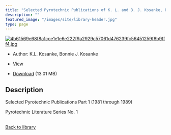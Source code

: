 ```yaml
---
title: "Selected Pyrotechnic Publications of K. L. and B. J. Kosanke, Part 1 (1981 through 1989)"
description: ""
featured_image: "/images/site/library-header.jpg"
type: page
---
```


<a href="https://drive.google.com/uc?export=view&id=1blv6ghmMGLGvd5EoAixYFragSe5saiXI" target="_blank">![4b61569e68f8a1cce1e1e6e222f9a2929c57061d476239fc56451259f8b9fff4.jpg](/images/library/4b61569e68f8a1cce1e1e6e222f9a2929c57061d476239fc56451259f8b9fff4.jpg)</a>
* Author: K.L. Kosanke, Bonnie J. Kosanke
* <a href="https://drive.google.com/uc?export=view&id=1blv6ghmMGLGvd5EoAixYFragSe5saiXI" target="_blank">View</a>

* [Download](https://drive.google.com/uc?export=download&id=1blv6ghmMGLGvd5EoAixYFragSe5saiXI) (13.01 MB)

## Description<div>
<p>Selected Pyrotechnic Publications Part 1 (1981 through 1989)</p>
<p>Pyrotechnic Literature Series No. 1</p></div>

<br />[Back to library](/library/)
